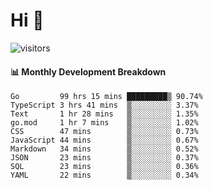 # Hi 👋
 
![visitors](https://visitor-badge.glitch.me/badge?page_id=sorcererxw.sorcererx)

#### 📊 Monthly Development Breakdown

<!--START_SECTION:waka-->
```text
Go         99 hrs 15 mins █████████▒ 90.74%
TypeScript 3 hrs 41 mins  ▒░░░░░░░░░ 3.37%
Text       1 hr 28 mins   ▒░░░░░░░░░ 1.35%
go.mod     1 hr 7 mins    ▒░░░░░░░░░ 1.02%
CSS        47 mins        ▒░░░░░░░░░ 0.73%
JavaScript 44 mins        ▒░░░░░░░░░ 0.67%
Markdown   34 mins        ▒░░░░░░░░░ 0.52%
JSON       23 mins        ▒░░░░░░░░░ 0.37%
SQL        23 mins        ▒░░░░░░░░░ 0.36%
YAML       22 mins        ▒░░░░░░░░░ 0.34%
```
<!--END_SECTION:waka-->
